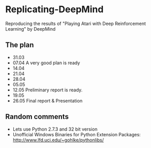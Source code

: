 Replicating-DeepMind
====================

Reproducing the results of "Playing Atari with Deep Reinforcement Learning" by DeepMind


The plan
--------

* 31.03
* 07.04   A very good plan is ready
* 14.04
* 21.04
* 28.04
* 05.05   
* 12.05   Preliminary report is ready.
* 19.05
* 26.05   Final report & Presentation

Random comments
---------------
* Lets use Python 2.7.3 and 32 bit version
* Unofficial Windows Binaries for Python Extension Packages: http://www.lfd.uci.edu/~gohlke/pythonlibs/
